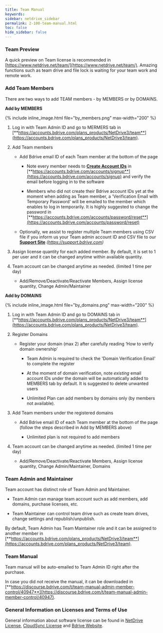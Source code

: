 ```yaml
---
title: Team Manual
keywords:
sidebar: netdrive_sidebar
permalink: 2-100-team-manual.html
toc: false
hide_sidebar: false
---
```



### **Team Preview**

A quick preview on Team license is recommended in [https://www.netdrive.net/team/](https://www.netdrive.net/team/).  Amazing functions such as team drive and file lock is waiting for your team work and remote work.




### **Add Team Members**

There are two ways to add TEAM members - by MEMBERS or by DOMAINS. 


**Add by MEMBERS**

{% include inline_image.html file="by_members.png" max-width="200" %}

1. Log in with Team Admin ID and go to MERMERS tab in [**https://accounts.bdrive.com/plans_products/NetDrive3/team**](https://accounts.bdrive.com/plans_products/NetDrive3/team).

2. Add Team members 

   * Add Bdrive email ID of each Team member at the bottom of the page

      * Note every member needs to [**Create Account IDs**](2-11-license#create-account-id) in [**https://accounts.bdrive.com/accounts/signup**](https://accounts.bdrive.com/accounts/signup) and verify the email before logging in to the software

      * Members who did not create their Bdrive account IDs yet at the moment when adding as Team member, a 'Verification Email with Temporary Password' will be emailed to the member which enables to log in temporarily.  It is highly suggested to change the password in [**https://accounts.bdrive.com/accounts/password/reset**](https://accounts.bdrive.com/accounts/password/reset)

   *	Optionally, we assist to register multiple Team members using CSV file if you inform us your Team admin account ID and CSV file to our [**Support Site**](2-11-license#support-site) _(https://support.bdrive.com)_

3. Assign license quantity for each added member.  By default, it is set to 1 per user and it can be changed anytime within available quantity. 

4. Team account can be changed anytime as needed. (limited 1 time per day)

   *	Add/Remove/Deactivate/Reactivate Members, Assign license quantity, Change Admin/Maintainer


**Add by DOMAINS**

{% include inline_image.html file="by_domains.png" max-width="200" %}

1. Log in with Team Admin ID and go to DOMAINS tab in [**https://accounts.bdrive.com/plans_products/NetDrive3/team**](https://accounts.bdrive.com/plans_products/NetDrive3/team).

2. Register Domains

   * Register your domain (max 2) after carefully reading ‘How to verify domain ownership’
   
      * Team Admin is required to check the 'Domain Verification Email' to complete the register
   
      * At the moment of domain verification, note _existing_ email account IDs under the domain will be automatically added to MEMBERS tab by default.  It is suggested to delete unwanted users
   
      * Unlimited Plan can add members by domains only (by members not available).

3. Add Team members under the registered domains 

   * Add Bdrive email ID of each Team member at the bottom of the page (follow the steps described in Add by MEMBERS above)
   
      * Unlimited plan is not required to add members

4. Team account can be changed anytime as needed. (limited 1 time per day)

   *	Add/Remove/Deactivate/Reactivate Members, Assign license quantity, Change Admin/Maintainer, Domains




### **Team Admin and Maintainer**

Team account has distinct role of Team Admin and Maintainer.

* Team Admin can manage team account such as add members, add domains, purchase licenses, etc.

* Team Maintainer can control team drive such as create team drives, change settings and republish/unpublish.

By default, Team Admin has Team Maintainer role and it can be assigned to another member in [**https://accounts.bdrive.com/plans_products/NetDrive3/team**](https://accounts.bdrive.com/plans_products/NetDrive3/team).  





### **Team Manual**

Team manual will be auto-emailed to Team Admin ID right after the purchase.

In case you did not receive the manual, it can be downloaded in [**https://discourse.bdrive.com/t/team-manual-admin-member-control/40947**](https://discourse.bdrive.com/t/team-manual-admin-member-control/40947).




### **General Information on Licenses and Terms of Use**

General information about software license can be found in [NetDrive License](2-11-license), [CloudSync License](3-14-license) and [Bdrive Website](https://www.bdrive.com).

